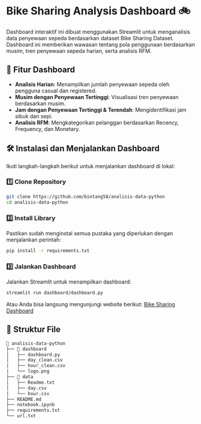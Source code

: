 # Bike Sharing Analysis Dashboard 🚲

Dashboard interaktif ini dibuat menggunakan Streamlit untuk menganalisis data penyewaan sepeda berdasarkan dataset Bike Sharing Dataset. Dashboard ini memberikan wawasan tentang pola penggunaan berdasarkan musim, tren penyewaan sepeda harian, serta analisis RFM.

## 📌 Fitur Dashboard

- **Analisis Harian**: Menampilkan jumlah penyewaan sepeda oleh pengguna casual dan registered.
- **Musim dengan Penyewaan Tertinggi**: Visualisasi tren penyewaan berdasarkan musim.
- **Jam dengan Penyewaan Tertinggi & Terendah**: Mengidentifikasi jam sibuk dan sepi.
- **Analisis RFM**: Mengkategorikan pelanggan berdasarkan Recency, Frequency, dan Monetary.

## 🛠️ Instalasi dan Menjalankan Dashboard

Ikuti langkah-langkah berikut untuk menjalankan dashboard di lokal:

### 1️⃣ Clone Repository

```bash
git clone https://github.com/bintang58/analisis-data-python
cd analisis-data-python
```

### 2️⃣ Install Library

Pastikan sudah menginstal semua pustaka yang diperlukan dengan menjalankan perintah:

```bash
pip install -r requirements.txt
```

### 3️⃣ Jalankan Dashboard

Jalankan Streamlit untuk menampilkan dashboard:

```bash
streamlit run dashboard/dashboard.py
```

Atau Anda bisa langsung mengunjungi website berikut: [Bike Sharing Dashboard](https://bike-sharing-dashboards.streamlit.app/)

## 📂 Struktur File

```bash
📂 analisis-data-python
├── 📂 dashboard
│   ├── dashboard.py
│   ├── day_clean.csv
|   ├── hour_clean.csv
|   └── logo.png
├── 📂 data
│   ├── Readme.txt
│   ├── day.csv
|   └── hour.csv
├── README.md
├── notebook.ipynb
├── requirements.txt
└── url.txt
```
